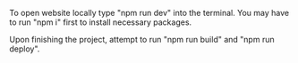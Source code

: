 To open website locally type "npm run dev" into the terminal.
You may have to run "npm i" first to install necessary packages.

Upon finishing the project, attempt to run "npm run build" and "npm run deploy".
